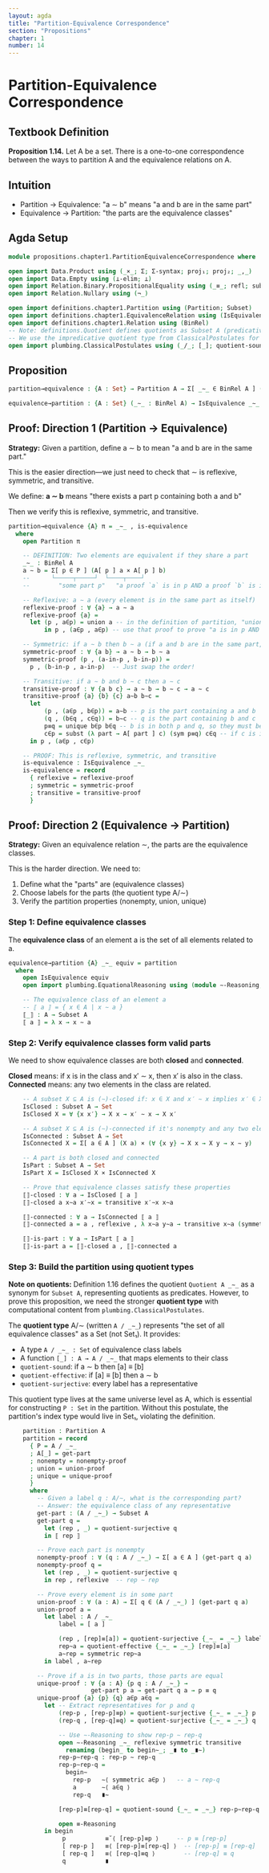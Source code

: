 ```yaml
---
layout: agda
title: "Partition-Equivalence Correspondence"
section: "Propositions"
chapter: 1
number: 14
---
```


# Partition-Equivalence Correspondence

## Textbook Definition

**Proposition 1.14.** Let A be a set. There is a one-to-one correspondence between the ways to partition A and the equivalence relations on A.

## Intuition

- Partition → Equivalence: "a ∼ b" means "a and b are in the same part"
- Equivalence → Partition: "the parts are the equivalence classes"

## Agda Setup

```agda
module propositions.chapter1.PartitionEquivalenceCorrespondence where

open import Data.Product using (_×_; Σ; Σ-syntax; proj₁; proj₂; _,_)
open import Data.Empty using (⊥-elim; ⊥)
open import Relation.Binary.PropositionalEquality using (_≡_; refl; subst; sym; cong; trans)
open import Relation.Nullary using (¬_)

open import definitions.chapter1.Partition using (Partition; Subset)
open import definitions.chapter1.EquivalenceRelation using (IsEquivalence)
open import definitions.chapter1.Relation using (BinRel)
-- Note: definitions.Quotient defines quotients as Subset A (predicative)
-- We use the impredicative quotient type from ClassicalPostulates for this proof
open import plumbing.ClassicalPostulates using (_/_; [_]; quotient-sound; quotient-surjective; quotient-effective)
```

## Proposition

```agda
partition→equivalence : {A : Set} → Partition A → Σ[ _∼_ ∈ BinRel A ] (IsEquivalence _∼_)

equivalence→partition : {A : Set} (_∼_ : BinRel A) → IsEquivalence _∼_ → Partition A
```

## Proof: Direction 1 (Partition → Equivalence)

**Strategy:** Given a partition, define a ∼ b to mean "a and b are in the same part."

This is the easier direction—we just need to check that ∼ is reflexive, symmetric, and transitive.

We define: **a ∼ b** means "there exists a part p containing both a and b"

Then we verify this is reflexive, symmetric, and transitive.

```agda
partition→equivalence {A} π = _∼_ , is-equivalence
  where
    open Partition π

    -- DEFINITION: Two elements are equivalent if they share a part
    _∼_ : BinRel A
    a ∼ b = Σ[ p ∈ P ] (A[ p ] a × A[ p ] b)
    --      └─────┬─────┘  └────┬────┘
    --        "some part p"   "a proof `a` is in p AND a proof `b` is in p"

    -- Reflexive: a ∼ a (every element is in the same part as itself)
    reflexive-proof : ∀ {a} → a ∼ a
    reflexive-proof {a} =
      let (p , a∈p) = union a -- in the definition of partition, "union" says a is in some part p
          in p , (a∈p , a∈p) -- use that proof to prove "a is in p AND a is in p"

    -- Symmetric: if a ∼ b then b ∼ a (if a and b are in the same part, then b and a are in the same part)
    symmetric-proof : ∀ {a b} → a ∼ b → b ∼ a
    symmetric-proof (p , (a-in-p , b-in-p)) =
      p , (b-in-p , a-in-p)  -- Just swap the order!

    -- Transitive: if a ∼ b and b ∼ c then a ∼ c
    transitive-proof : ∀ {a b c} → a ∼ b → b ∼ c → a ∼ c
    transitive-proof {a} {b} {c} a∼b b∼c =
      let
          (p , (a∈p , b∈p)) = a∼b -- p is the part containing a and b
          (q , (b∈q , c∈q)) = b∼c -- q is the part containing b and c
          p≡q = unique b∈p b∈q -- b is in both p and q, so they must be the same part
          c∈p = subst (λ part → A[ part ] c) (sym p≡q) c∈q -- if c is in q and p ≡ q, then c is in p
      in p , (a∈p , c∈p)

    -- PROOF: This is reflexive, symmetric, and transitive
    is-equivalence : IsEquivalence _∼_
    is-equivalence = record
      { reflexive = reflexive-proof
      ; symmetric = symmetric-proof
      ; transitive = transitive-proof
      }
```

## Proof: Direction 2 (Equivalence → Partition)

**Strategy:** Given an equivalence relation ∼, the parts are the equivalence classes.

This is the harder direction. We need to:
1. Define what the "parts" are (equivalence classes)
2. Choose labels for the parts (the quotient type A/∼)
3. Verify the partition properties (nonempty, union, unique)

### Step 1: Define equivalence classes

The **equivalence class** of an element a is the set of all elements related to a.

```agda
equivalence→partition {A} _∼_ equiv = partition
  where
    open IsEquivalence equiv
    open import plumbing.EquationalReasoning using (module ∼-Reasoning; module ≡-Reasoning)

    -- The equivalence class of an element a
    -- ⟦ a ⟧ = { x ∈ A | x ∼ a }
    ⟦_⟧ : A → Subset A
    ⟦ a ⟧ = λ x → x ∼ a
```

### Step 2: Verify equivalence classes form valid parts

We need to show equivalence classes are both **closed** and **connected**.

**Closed** means: if x is in the class and x′ ∼ x, then x′ is also in the class.
**Connected** means: any two elements in the class are related.

```agda
    -- A subset X ⊆ A is (∼)-closed if: x ∈ X and x′ ∼ x implies x′ ∈ X
    IsClosed : Subset A → Set
    IsClosed X = ∀ {x x′} → X x → x′ ∼ x → X x′

    -- A subset X ⊆ A is (∼)-connected if it's nonempty and any two elements are related
    IsConnected : Subset A → Set
    IsConnected X = Σ[ a ∈ A ] (X a) × (∀ {x y} → X x → X y → x ∼ y)

    -- A part is both closed and connected
    IsPart : Subset A → Set
    IsPart X = IsClosed X × IsConnected X

    -- Prove that equivalence classes satisfy these properties
    ⟦⟧-closed : ∀ a → IsClosed ⟦ a ⟧
    ⟦⟧-closed a x∼a x′∼x = transitive x′∼x x∼a

    ⟦⟧-connected : ∀ a → IsConnected ⟦ a ⟧
    ⟦⟧-connected a = a , reflexive , λ x∼a y∼a → transitive x∼a (symmetric y∼a)

    ⟦⟧-is-part : ∀ a → IsPart ⟦ a ⟧
    ⟦⟧-is-part a = ⟦⟧-closed a , ⟦⟧-connected a
```

### Step 3: Build the partition using quotient types

**Note on quotients:** Definition 1.16 defines the quotient `Quotient A _∼_` as a synonym for `Subset A`, representing quotients as predicates. However, to prove this proposition, we need the stronger **quotient type** with computational content from `plumbing.ClassicalPostulates`.

The **quotient type** A/∼ (written `A / _∼_`) represents "the set of all equivalence classes" as a Set (not Set₁). It provides:
- A type `A / _∼_ : Set` of equivalence class labels
- A function `[_] : A → A / _∼_` that maps elements to their class
- `quotient-sound`: if a ∼ b then [a] ≡ [b]
- `quotient-effective`: if [a] ≡ [b] then a ∼ b
- `quotient-surjective`: every label has a representative

This quotient type lives at the same universe level as A, which is essential for constructing `P : Set` in the partition. Without this postulate, the partition's index type would live in Set₁, violating the definition.

```agda
    partition : Partition A
    partition = record
      { P = A / _∼_
      ; A[_] = get-part
      ; nonempty = nonempty-proof
      ; union = union-proof
      ; unique = unique-proof
      }
      where
        -- Given a label q : A/∼, what is the corresponding part?
        -- Answer: the equivalence class of any representative
        get-part : (A / _∼_) → Subset A
        get-part q =
          let (rep , _) = quotient-surjective q
          in ⟦ rep ⟧

        -- Prove each part is nonempty
        nonempty-proof : ∀ (q : A / _∼_) → Σ[ a ∈ A ] (get-part q a)
        nonempty-proof q =
          let (rep , _) = quotient-surjective q
          in rep , reflexive  -- rep ∼ rep

        -- Prove every element is in some part
        union-proof : ∀ (a : A) → Σ[ q ∈ (A / _∼_) ] (get-part q a)
        union-proof a =
          let label : A / _∼_
              label = [ a ]

              (rep , [rep]≡[a]) = quotient-surjective {_∼_ = _∼_} label
              rep~a = quotient-effective {_∼_ = _∼_} [rep]≡[a]
              a∼rep = symmetric rep~a
          in label , a∼rep

        -- Prove if a is in two parts, those parts are equal
        unique-proof : ∀ {a : A} {p q : A / _∼_} →
                       get-part p a → get-part q a → p ≡ q
        unique-proof {a} {p} {q} a∈p a∈q =
          let -- Extract representatives for p and q
              (rep-p , [rep-p]≡p) = quotient-surjective {_∼_ = _∼_} p
              (rep-q , [rep-q]≡q) = quotient-surjective {_∼_ = _∼_} q

              -- Use ∼-Reasoning to show rep-p ∼ rep-q
              open ∼-Reasoning _∼_ reflexive symmetric transitive
                renaming (begin_ to begin∼_; _∎ to _∎∼)
              rep-p∼rep-q : rep-p ∼ rep-q
              rep-p∼rep-q =
                begin∼
                  rep-p   ∼⟨ symmetric a∈p ⟩   -- a ∼ rep-q
                  a       ∼⟨ a∈q ⟩
                  rep-q   ∎∼

              [rep-p]≡[rep-q] = quotient-sound {_∼_ = _∼_} rep-p∼rep-q

              open ≡-Reasoning
          in begin
               p           ≡˘⟨ [rep-p]≡p ⟩     -- p ≡ [rep-p]
               [ rep-p ]   ≡⟨ [rep-p]≡[rep-q] ⟩  -- [rep-p] ≡ [rep-q]
               [ rep-q ]   ≡⟨ [rep-q]≡q ⟩        -- [rep-q] ≡ q
               q           ∎
```
